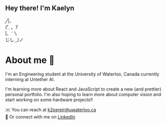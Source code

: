 ## Hey there! I'm Kaelyn 
╱|、<br>
(˚ˎ 。7<br>
 |、˜〵<br>
じしˍ,)ノ


# About me 🪼
I'm an Engineering student at the University of Waterloo, Canada currently interning at Untether AI. 

I'm learning more about React and JavaScript to create a new (and prettier) personal portfolio.
I'm also hoping to learn more about computer vision and start working on some hardware projects!! 

✉️ You can reach at k2pereir@uwaterloo.ca <br>
🤝 Or connect with me on [LinkedIn](www.linkedin.com/in/kaelyn-pereira)

<!--
**k2pereir/k2pereir** is a ✨ _special_ ✨ repository because its `README.md` (this file) appears on your GitHub profile.

Here are some ideas to get you started:

- 🔭 I’m currently working on ...
- 🌱 I’m currently learning ...
- 👯 I’m looking to collaborate on ...
- 🤔 I’m looking for help with ...
- 💬 Ask me about ...
- 📫 How to reach me: ...
- 😄 Pronouns: ...
- ⚡ Fun fact: ...
-->
